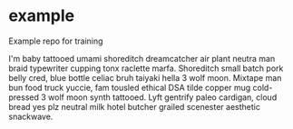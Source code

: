 # example
Example repo for training

I'm baby tattooed umami shoreditch dreamcatcher air plant neutra man braid typewriter cupping tonx raclette marfa. Shoreditch small batch pork belly cred, blue bottle celiac bruh taiyaki hella 3 wolf moon. Mixtape man bun food truck yuccie, fam tousled ethical DSA tilde copper mug cold-pressed 3 wolf moon synth tattooed. Lyft gentrify paleo cardigan, cloud bread yes plz neutral milk hotel butcher grailed scenester aesthetic snackwave.
